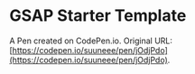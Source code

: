 # GSAP Starter Template

A Pen created on CodePen.io. Original URL: [https://codepen.io/suuneee/pen/jOdjPdo](https://codepen.io/suuneee/pen/jOdjPdo).

